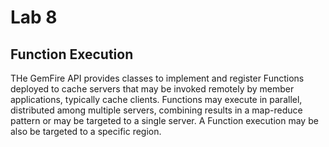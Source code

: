 # Lab 8
## Function Execution
THe GemFire API provides classes to implement and register Functions deployed to cache servers that may be invoked remotely by member applications, typically cache clients. Functions may execute in parallel, distributed among multiple servers, combining results in a map-reduce pattern or may be targeted to a single server. A Function execution may be also be targeted to a specific region.

